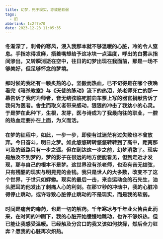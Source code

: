 ```yaml
---
title: 幻梦，死于现实，亦或是软弱
tags:
  - 旧
abbrlink: 1c2f7e70
date: 2023-12-23 11:05:35
---
```

### 冬渐深了，刺骨的寒风，浸入我那本就不够温暖的心脏，冷的令人窒息。手指冻得发麻，捂着嘴想给予这冰块一点温度，呼出的白雾从指间渗出，又转瞬消逝在空中，往日的幻梦出现在我面前，那是一场不够美好，但足够怀念的梦境。

### 那时候的我还有一颗炙热的心，坚毅而热血，已不记得是在哪个夜晚看完《暗杀教室》与《天使的脉动》流下的热泪，杀老师死亡的那一幕告诉了我何为师者，音无结弦临死前向车票上写的器官捐献告诉了我何为医者。舍生而取义者带来感动，狠狠的冲击了我幼小的心灵。于是梦在此种下，生根，发芽，医与诗成为了我最向往的职业，一腔的热血定要扑在上面，为义而活。

### 在梦的征程中，如此，一步一步，即使有过迷茫有过失败也不曾放弃。今日奋斗，明日之梦。如此悠悠转转悠悠转转到了高中，距离那可及的道路只有一步之遥。但在到达这一步之前，幻梦消散了。现实是触及不到梦的，梦的影子在很远的地方便能看见，但到走近才发现，那与自己的根本不是梦。这世界没有杀老师，也没有音无结弦，只有残酷的现实与明晃晃的金钱。我只是世人的大多数，改变不了这个世界，于世只如蜉蝣。现实的最后一击，来自运动会的石先生，油头肥耳的他发出了刺痛人心的利剑。在那17秒的冲动中，我的心脏冷得停止跳动，或许导致心脏停止跳动的不是现实，而是我的软弱。

### 时间是痛苦的毒药，也是一切的解药。千年寒冰与千年业火皆由此而来，在时间的冲刷下，我的心脏开始缓慢地跳动，也许不够炽热，但已能让我感受温暖。已经触及分岔口的我又该如何抉择，然后全力狂奔？愿我的心脏再次炽热。
